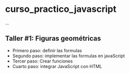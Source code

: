 # curso_practico_javascript

...

## Taller #1: Figuras geométricas

- Primero paso: definir las formulas
- Segundo paso: implementar las formulas en javaScript
- Tercer paso: Crear funciones
- Cuarto paso: integrar JavaScript con HTML  
